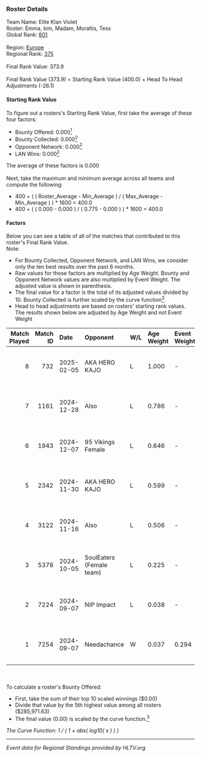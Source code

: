 ### Roster Details<br />
Team Name: Elite Klan Violet<br />
Roster: Emma, kim, Madam, Moraltis, Tess<br />
Global Rank: [601](../../standings_global_2025_02_28.md)<br />
<br />
Region: [Europe]( ../../standings_europe_2025_02_28.md)<br />
Regional Rank: [375]( ../../standings_europe_2025_02_28.md)<br />
<br />
Final Rank Value:  373.9<br />
<br />
Final Rank Value (373.9) = Starting Rank Value (400.0) + Head To Head Adjustments (-26.1)<br />

#### Starting Rank Value<br />
To figure out a rosters's Starting Rank Value, first take the average of these four factors:<br />
- Bounty Offered: 0.000[<sup>1</sup>](#table2)
- Bounty Collected: 0.000[<sup>2</sup>](#table1)
- Opponent Network: 0.000[<sup>2</sup>](#table1)
- LAN Wins: 0.000[<sup>2</sup>](#table1)

The average of these factors is 0.000<br />
<br />
Next, take the maximum and minimum average across all teams and compute the following:<br />
- 400 + ( ( Roster_Average - Min_Average ) / ( Max_Average - Min_Average ) ) * 1600 = 400.0
- 400 + ( ( 0.000 - 0.000 ) / ( 0.775 - 0.000 ) ) * 1600 = 400.0


#### Factors<br />
Below you can see a table of all of the matches that contributed to this roster's Final Rank Value.<br />
Note:<br />

- For Bounty Collected, Opponent Network, and LAN Wins, we consider only the ten best results over the past 6 months.
- Raw values for those factors are multiplied by Age Weight. Bounty and Opponent Network values are also multiplied by Event Weight. The adjusted value is shown in parenthesis.
- The final value for a factor is the total of its adjusted values divided by 10. Bounty Collected is further scaled by the curve function[<sup>3</sup>](#curveFunction)
- Head to head adjustments are based on rosters' starting rank values. The results shown below are adjusted by Age Weight and not Event Weight
<span id="table1"></span><br />


| Match Played | Match ID | Date       | Opponent                 | W/L | Age Weight | Event Weight | Bounty Collected | Opponent Network | LAN Wins  | H2H Adj. | Roster                               |
| -: | -: | :- | :- | :- | :- | :- | :- | :- | :- | -: | :- |
|            8 |      732 | 2025-02-05 | AKA HERO KAJO            | L   | 1.000      | -            | -                | -                | -         |    -3.70 | Emma, kim, Madam, Moraltis, Tess     |
|            7 |     1161 | 2024-12-28 | Also                     | L   | 0.786      | -            | -                | -                | -         |    -4.49 | Emma, kim, Madam, Moraltis, Tess     |
|            6 |     1943 | 2024-12-07 | 95 Vikings Female        | L   | 0.646      | -            | -                | -                | -         |    -9.76 | Emma, kim, Madam, Moraltis, Tess     |
|            5 |     2342 | 2024-11-30 | AKA HERO KAJO            | L   | 0.599      | -            | -                | -                | -         |    -1.89 | Emma, Jodiee, kim, Madam, Moraltis   |
|            4 |     3122 | 2024-11-16 | Also                     | L   | 0.506      | -            | -                | -                | -         |    -3.19 | Lowlita, Madam, Moraltis, oona, Tess |
|            3 |     5378 | 2024-10-05 | SoulEaters (Female team) | L   | 0.225      | -            | -                | -                | -         |    -3.54 | Lowlita, Madam, Moraltis, oona, Tess |
|            2 |     7224 | 2024-09-07 | NIP Impact               | L   | 0.038      | -            | -                | -                | -         |    -0.15 | Lowlita, Madam, Moraltis, oona, Tess |
|            1 |     7254 | 2024-09-07 | Needachance              | W   | 0.037      | 0.294        | 0.000 (0.000)    | 0.034 (0.000)    | 0 (0.000) |     0.59 | Lowlita, Madam, Moraltis, oona, Tess |

<br />
<span id="table2"></span><br />
To calculate a roster's Bounty Offered:<br />

- First, take the sum of their top 10 scaled winnings ($0.00)
- Divide that value by the 5th highest value among all rosters ($285,971.63)
- The final value (0.00) is scaled by the curve function.[<sup>3</sup>](#curveFunction)

<span id="curveFunction"></span>_The Curve Function: 1 / ( 1 + abs( log10( x ) ) )_<br />

---
_Event data for Regional Standings provided by HLTV.org_<br />
